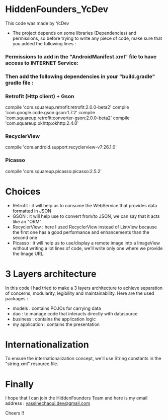 # HiddenFounders_YcDev
This code was made by YcDev

* The project depends on some libraries (Dependencies) and permissions, so before trying to write any piece of code, make sure that you added the following lines :

### Permissions to add in the "AndroidManifest.xml" file to have access to INTERNET Service:
<uses-permission android:name="android.permission.INTERNET" />

### Then add the following dependencies in your "build.gradle" gradle file :

### Retrofit (Http client) + Gson
compile 'com.squareup.retrofit:retrofit:2.0.0-beta2'
compile 'com.google.code.gson:gson:1.7.2'
compile 'com.squareup.retrofit:converter-gson:2.0.0-beta2'
compile 'com.squareup.okhttp:okhttp:2.4.0'

### RecyclerView
compile 'com.android.support:recyclerview-v7:26.1.0'

### Picasso
compile 'com.squareup.picasso:picasso:2.5.2'


# Choices

* Retrofit : it will help us to consume the WebService that provides data formatted in JSON
* GSON : it will help use to convert from/to JSON, we can say that it acts like an "ORM"
* RecyclerView : here I used RecyclerView instead of ListView because the first one has a good performance and enhancements than the second one
* Picasso : it will help us to use/display a remote image into a ImageView without writing a lot lines of code, we'll write only
one where we provide the Image URL.

# 3 Layers architecture
In this code I had tried to make a 3 layers architecture to achieve separation of concerns, modularity, legibility and maintainability. Here are the used packages :
* models : contains POJOs for carrying data
* dao : to manage code that interacts directly with datasource
* business : contains the application logic
* my application : contains the presentation

# Internationalization
To ensure the internationalization concept, we'll use String constants in the "string.xml" resource file.

# Finally

I hope that I can join the HiddenFounders Team and here is my email address : yassinechaoui.dev@gmail.com

Cheers !!

